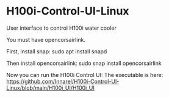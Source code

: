 # H100i-Control-UI-Linux
User interface to control H100i water cooler


You must have opencorsairlink.

First, install snap:
  sudo apt install snapd

Then install opencorsairlink:
  sudo snap install opencorsairlink


Now you can run the H100i Control UI:
The executable is here:
https://github.com/Innarel/H100i-Control-UI-Linux/blob/main/H100i_UI/H100i_UI
